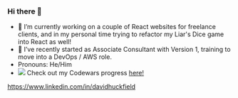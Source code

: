 ### Hi there 👋

- 🔭 I’m currently working on a couple of React websites for freelance clients, and in my personal time trying to refactor my Liar's Dice game into React as well!
- 🌱 I’ve recently started as Associate Consultant with Version 1, training to move into a DevOps / AWS role.
- Pronouns: He/Him
- <img src="https://www.codewars.com/users/davidhuckfield/badges/micro"> Check out my Codewars progress <a href="https://www.codewars.com/users/davidhuckfield">here!</a> 

https://www.linkedin.com/in/davidhuckfield
